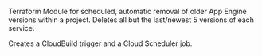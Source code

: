 Terraform Module for scheduled, automatic removal of older App Engine versions within a project. Deletes all but the last/newest 5 versions of each service.

Creates a CloudBuild trigger and a Cloud Scheduler job.